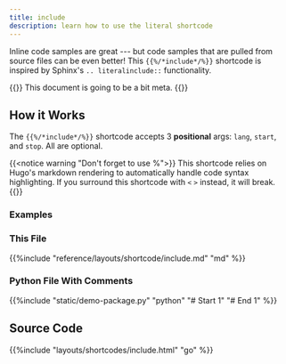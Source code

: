```yaml
---
title: include
description: learn how to use the literal shortcode
---
```

<!--start -->
Inline code samples are great --- but code samples that are pulled from source files can be even better! This `{{%/*include*/%}}` shortcode is inspired by Sphinx's `.. literalinclude::` functionality. 

{{<notice snack>}}
This document is going to be a bit meta. 
{{</notice>}}

## How it Works

The `{{%/*include*/%}}` shortcode accepts 3 **positional** args: `lang`, `start`, and `stop`. All are optional.

{{<notice warning "Don't forget to use %">}}
This shortcode relies on Hugo's markdown rendering to automatically handle code syntax highlighting. If you surround this shortcode with `<` `>` instead, it will break.
{{</notice>}}

### Examples 

### This File 

{{%include "reference/layouts/shortcode/include.md" "md" %}}

### Python File With Comments

{{%include "static/demo-package.py" "python" "# Start 1" "# End 1" %}}

## Source Code 

{{%include "layouts/shortcodes/include.html" "go" %}}